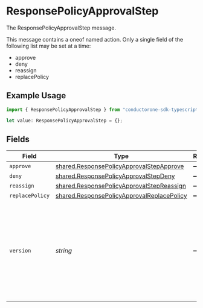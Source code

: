 # ResponsePolicyApprovalStep

The ResponsePolicyApprovalStep message.

This message contains a oneof named action. Only a single field of the following list may be set at a time:
  - approve
  - deny
  - reassign
  - replacePolicy


## Example Usage

```typescript
import { ResponsePolicyApprovalStep } from "conductorone-sdk-typescript/sdk/models/shared";

let value: ResponsePolicyApprovalStep = {};
```

## Fields

| Field                                                                                                           | Type                                                                                                            | Required                                                                                                        | Description                                                                                                     |
| --------------------------------------------------------------------------------------------------------------- | --------------------------------------------------------------------------------------------------------------- | --------------------------------------------------------------------------------------------------------------- | --------------------------------------------------------------------------------------------------------------- |
| `approve`                                                                                                       | [shared.ResponsePolicyApprovalStepApprove](../../../sdk/models/shared/responsepolicyapprovalstepapprove.md)     | :heavy_minus_sign:                                                                                              | N/A                                                                                                             |
| `deny`                                                                                                          | [shared.ResponsePolicyApprovalStepDeny](../../../sdk/models/shared/responsepolicyapprovalstepdeny.md)           | :heavy_minus_sign:                                                                                              | N/A                                                                                                             |
| `reassign`                                                                                                      | [shared.ResponsePolicyApprovalStepReassign](../../../sdk/models/shared/responsepolicyapprovalstepreassign.md)   | :heavy_minus_sign:                                                                                              | N/A                                                                                                             |
| `replacePolicy`                                                                                                 | [shared.ResponsePolicyApprovalReplacePolicy](../../../sdk/models/shared/responsepolicyapprovalreplacepolicy.md) | :heavy_minus_sign:                                                                                              | N/A                                                                                                             |
| `version`                                                                                                       | *string*                                                                                                        | :heavy_minus_sign:                                                                                              | version contains the constant value "v1". Future versions of the Webhook Response<br/> will use a different string. |